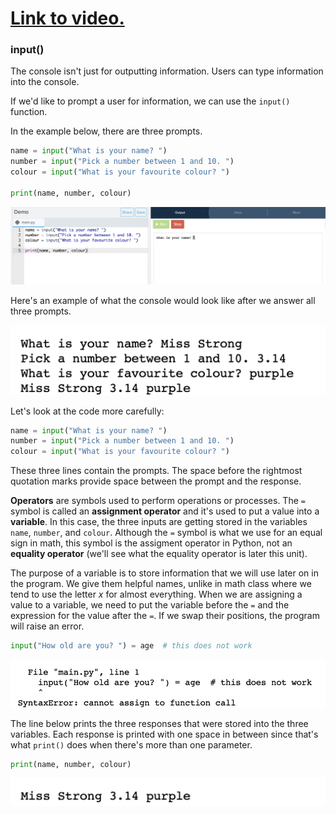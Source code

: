 # [Link to video.](https://www.youtube.com/watch?v=0X-K8h9j1M0&list=PLVD25niNi0BlpS2dC7eXz1Rm3lOb9ftaJ)

### input()

The console isn't just for outputting information. Users can type information into the console.

If we'd like to prompt a user for information, we can use the `input()` function. 

In the example below, there are three prompts.

```python
name = input("What is your name? ")
number = input("Pick a number between 1 and 10. ")
colour = input("What is your favourite colour? ")

print(name, number, colour)
```

![](https://raw.githubusercontent.com/MissStrong/ICS3U/main/Images/input_full.png)

Here's an example of what the console would look like after we answer all three prompts.

![](https://raw.githubusercontent.com/MissStrong/ICS3U/main/Images/input_1.png)

Let's look at the code more carefully:

```python
name = input("What is your name? ")
number = input("Pick a number between 1 and 10. ")
colour = input("What is your favourite colour? ")
```

These three lines contain the prompts. The space before the rightmost quotation marks provide space between the prompt and the response.

**Operators** are symbols used to perform operations or processes. The `=` symbol is called an **assignment operator** and it's used to put a value into a **variable**. In this case, the three inputs are getting stored in the variables `name`, `number`, and `colour`. Although the `=` symbol is what we use for an equal sign in math, this symbol is the assigment operator in Python, not an **equality operator** (we'll see what the equality operator is later this unit).

The purpose of a variable is to store information that we will use later on in the program. We give them helpful names, unlike in math class where we tend to use the letter *x* for almost everything. When we are assigning a value to a variable, we need to put the variable before the `=` and the expression for the value after the `=`. If we swap their positions, the program will raise an error.

```python
input("How old are you? ") = age  # this does not work
```
![](https://raw.githubusercontent.com/MissStrong/ICS3U/main/Images/error_1.png)

The line below prints the three responses that were stored into the three variables. Each response is printed with one space in between since that's what `print()` does when there's more than one parameter.

``` python
print(name, number, colour)
```

![](https://raw.githubusercontent.com/MissStrong/ICS3U/main/Images/input_2.png)
